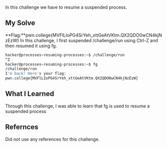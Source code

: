 In this challenge we have to resume a suspended process.
## My Solve

**Flag:**pwn.college{MVFlLIoPG4SrYeh_xttGeAtVKtm.QX2QDO0wCN4kjNzEzW}
In this challenge, I first suspended /challenge/run using Ctrl-Z and then resumed it using fg.
```bash
hacker@processes~resuming-processes:~$ /challenge/run
^Z
hacker@processes~resuming-processes:~$ fg
/challenge/run
I'm back! Here's your flag:
pwn.college{MVFlLIoPG4SrYeh_xttGeAtVKtm.QX2QDO0wCN4kjNzEzW}
```
## What I Learned
Through this challenge, I was able to learn that fg is used to resume a suspended process

## Refernces
Did not use any references for this challenge.



